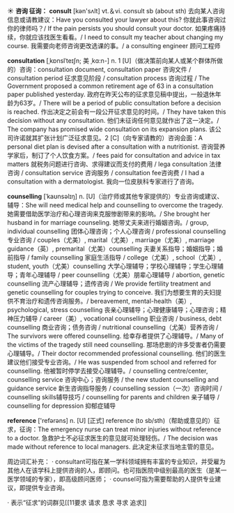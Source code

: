 ☀ <span class="category">**咨询 征询：**</span>
<span class="vocabulary">**consult**</span> [kən'sʌlt] 
<span class="definition">vt.＆vi. consult sb (about sth) 去向某人咨询信息或请教建议：</span>Have you consulted your lawyer about this? 你就此事咨询过你的律师吗？/ If the pain persists you should consult your doctor. 如果疼痛持续，你就应该找医生看看。/ I need to consult my teacher about changing my course. 我需要向老师咨询更改选课的事。/ a consulting engineer 顾问工程师
           
<span class="vocabulary">**consultation**</span> [ˌkɒnslˈteɪʃn; 美 ˌkɑ:n-]
<span class="definition">n. 1 [U]（做决策前向某人或某个群体所做的）咨询：</span>consultation document, consultation paper 咨询文件 / consultation period 征求意见阶段 / consultation process 咨询过程 / The Government proposed a common retirement age of 63 in a consultation paper published yesterday. 政府在昨天公布的征求意见稿中提出，一般退休年龄为63岁。/ There will be a period of public consultation before a decision is reached. 作出决定之前会有一段公开征求意见的时间。/ They have taken this decision without any consultation. 他们未征询任何意见就作出了这一决定。/ The company has promised wide consultation on its expansion plans. 该公司许诺就其扩张计划广泛征求意见。<span class="definition">2 [C]（向专家请教的）咨询会面：</span>A personal diet plan is devised after a consultation with a nutritionist. 咨询营养学家后，制订了个人饮食方案。/ fees paid for consultation and advice in tax matters 就税务问题进行咨询、求得建议而支付的费用 / lega consultation 法律咨询 / consultation service 咨询服务 / consultation fee咨询费 / I had a consultation with a dermatologist. 我向一位皮肤科专家进行了咨询。
          
<span class="vocabulary">**counselling**</span> [ˈkaʊnsəlɪŋ]
<span class="definition">n. [U]（治疗师或其他专家提供的）专业咨询或建议、辅导：</span>She will need medical help and counselling to overcome the tragedy. 她需要借助医学治疗和心理咨询来克服惨剧带来的影响。/ She brought her husband in for marriage counseling. 她带丈夫来进行婚姻咨询。/ group, individual counselling 团体心理咨询；个人心理咨询 / professional counselling 专业咨询 / couples（尤美）, marital（尤美）, marriage（尤美）, marriage guidance（英）, premarital（尤美）counselling 夫妻关系指导；婚姻指导；婚前指导 / family counselling 家庭生活指导 / college（尤美）, school（尤美）, student, youth（尤美）counselling 大学心理辅导；学校心理辅导；学生心理辅导；青年心理辅导 / peer counselling（尤美）朋辈心理辅导 / abortion, genetic counselling 流产心理辅导；遗传咨询 / We provide fertility treatment and genetic counselling for couples trying to conceive. 我们为想要生育的夫妇提供不育治疗和遗传咨询服务。/ bereavement, mental-health（美）, psychological, stress counselling 丧亲心理辅导；心理健康辅导；心理咨询；精神压力辅导 / career（美）, vocational counselling 职业咨询 / business, debt counselling 商业咨询；债务咨询 / nutritional counselling（尤美）营养咨询 / The survivors were offered counselling. 给幸存者提供了心理辅导。/ Many of the victims of the tragedy still need counselling. 那场悲剧的许多受害者仍需要心理辅导。/ Their doctor recommended professional counselling. 他们的医生建议他们接受专业咨询。/ He was suspended from school and referred for counselling. 他被暂时停学去接受心理辅导。/ counselling centre/center, counselling service 咨询中心；咨询服务 / the new student counselling and guidance service 新生咨询指导服务 / counselling session（一次）咨询时间 / counselling skills辅导技巧 / counselling for parents and children 亲子辅导 / counselling for depression 抑郁症辅导

<span class="vocabulary">**reference**</span> ['refərəns] 
<span class="definition">n. [U] [正式] reference (to sb/sth)（帮助或意见的）征求，征询：</span>The emergency nurse can treat minor injuries without reference to a doctor. 急救护士不必征求医生的意见就可处理轻伤。/ The decision was made without reference to local managers. 此决定未征求当地主管的意见。

周边词汇补充：
· consultant可指在某一学科领域拥有丰富的专业知识，并受雇为其他人在该学科上提供咨询的人，即顾问。也可指医院中级别最高的医生（是某一医学领域的专家），即高级顾问医师；
· counsel可指为需要帮助的人提供专业建议，即提供专业咨询。

· 表示“征求”的词群见[[11要求 请求 恳求 寻求 追求]]
